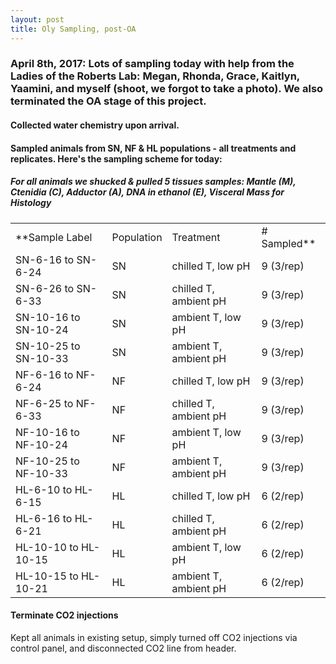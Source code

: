 ```yaml
---
layout: post
title: Oly Sampling, post-OA
---
```


### April 8th, 2017: Lots of sampling today with help from the Ladies of the Roberts Lab: Megan, Rhonda, Grace, Kaitlyn, Yaamini, and myself (shoot, we forgot to take a photo). We also terminated the OA stage of this project. 

#### Collected water chemistry upon arrival.

#### Sampled animals from SN, NF & HL populations - all treatments and replicates. Here's the sampling scheme for today:

##### For all animals we shucked & pulled 5 tissues samples: Mantle (M), Ctenidia (C), Adductor (A), DNA in ethanol (E), Visceral Mass for Histology 
|                      |            |                       |           |
|----------------------|------------|-----------------------|-----------|
| **Sample Label         | Population | Treatment             | # Sampled** |
| SN-6-16 to SN-6-24   | SN         | chilled T, low pH     | 9 (3/rep) |
| SN-6-26 to SN-6-33   | SN         | chilled T, ambient pH | 9 (3/rep) |
| SN-10-16 to SN-10-24 | SN         | ambient T, low pH     | 9 (3/rep) |
| SN-10-25 to SN-10-33 | SN         | ambient T, ambient pH | 9 (3/rep) |
| NF-6-16 to NF-6-24   | NF         | chilled T, low pH     | 9 (3/rep) |
| NF-6-25 to NF-6-33   | NF         | chilled T, ambient pH | 9 (3/rep) |
| NF-10-16 to NF-10-24 | NF         | ambient T, low pH     | 9 (3/rep) |
| NF-10-25 to NF-10-33 | NF         | ambient T, ambient pH | 9 (3/rep) |
| HL-6-10 to HL-6-15   | HL         | chilled T, low pH     | 6 (2/rep) |
| HL-6-16 to HL-6-21   | HL         | chilled T, ambient pH | 6 (2/rep) |
| HL-10-10 to HL-10-15 | HL         | ambient T, low pH     | 6 (2/rep) |
| HL-10-15 to HL-10-21 | HL         | ambient T, ambient pH | 6 (2/rep) |


#### Terminate CO2 injections
Kept all animals in existing setup, simply turned off CO2 injections via control panel, and disconnected CO2 line from header. 
